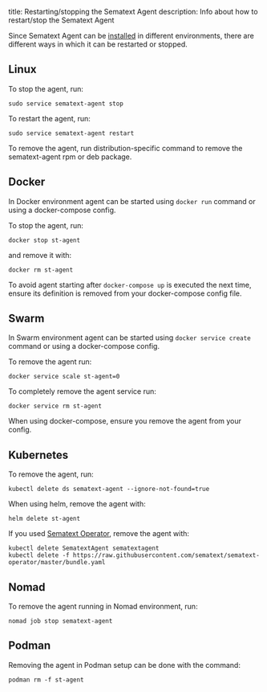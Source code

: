 title: Restarting/stopping the Sematext Agent
description: Info about how to restart/stop the Sematext Agent

Since Sematext Agent can be [installed](installation) in different environments, there are different ways in which it can be restarted
or stopped.

## Linux

To stop the agent, run:

```
sudo service sematext-agent stop
```

To restart the agent, run:

```
sudo service sematext-agent restart
```

To remove the agent, run distribution-specific command to remove the sematext-agent rpm or deb package.

## Docker

In Docker environment agent can be started using `docker run` command or using a docker-compose config. 

To stop the agent, run:

```
docker stop st-agent
```

and remove it with:

```
docker rm st-agent
```

To avoid agent starting after `docker-compose up` is executed the next time, ensure its definition is removed from your
docker-compose config file.

## Swarm

In Swarm environment agent can be started using `docker service create` command or using a docker-compose config.

To remove the agent run:

```
docker service scale st-agent=0
```

To completely remove the agent service run:

```
docker service rm st-agent
```

When using docker-compose, ensure you remove the agent from your config.

## Kubernetes

To remove the agent, run:

```
kubectl delete ds sematext-agent --ignore-not-found=true
```

When using helm, remove the agent with:

```
helm delete st-agent
```

If you used [Sematext Operator](https://github.com/sematext/sematext-operator), remove the agent with:

```
kubectl delete SematextAgent sematextagent 
kubectl delete -f https://raw.githubusercontent.com/sematext/sematext-operator/master/bundle.yaml
```

## Nomad

To remove the agent running in Nomad environment, run:

```
nomad job stop sematext-agent
```


## Podman

Removing the agent in Podman setup can be done with the command:

```
podman rm -f st-agent
```
